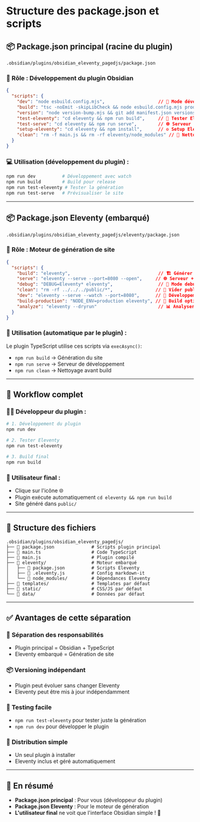 # Structure des package.json et scripts

## 📦 Package.json principal (racine du plugin)

`.obsidian/plugins/obsidian_eleventy_pagedjs/package.json`

### 🎯 Rôle : Développement du plugin Obsidian

```json
{
  "scripts": {
    "dev": "node esbuild.config.mjs",                    // 🔄 Mode développement (watch)
    "build": "tsc -noEmit -skipLibCheck && node esbuild.config.mjs production", // 🏗️ Build production
    "version": "node version-bump.mjs && git add manifest.json versions.json", // 📦 Bump version
    "test-eleventy": "cd eleventy && npm run build",     // 🧪 Tester Eleventy
    "test-serve": "cd eleventy && npm run serve",        // 🌐 Serveur de test
    "setup-eleventy": "cd eleventy && npm install",      // ⚙️ Setup Eleventy
    "clean": "rm -f main.js && rm -rf eleventy/node_modules" // 🧹 Nettoyer
  }
}
```

### 💻 Utilisation (développement du plugin) :

```bash
npm run dev          # Développement avec watch
npm run build        # Build pour release
npm run test-eleventy # Tester la génération
npm run test-serve   # Prévisualiser le site
```

---

## 📦 Package.json Eleventy (embarqué)

`.obsidian/plugins/obsidian_eleventy_pagedjs/eleventy/package.json`

### 🎯 Rôle : Moteur de génération de site

```json
{
  "scripts": {
    "build": "eleventy",                                 // 🏗️ Générer le site
    "serve": "eleventy --serve --port=8080 --open",     // 🌐 Serveur + ouverture auto
    "debug": "DEBUG=Eleventy* eleventy",                 // 🐛 Mode debug
    "clean": "rm -rf ../../../public/*",                // 🧹 Vider public/
    "dev": "eleventy --serve --watch --port=8080",      // 🔄 Développement continu
    "build-production": "NODE_ENV=production eleventy", // 🚀 Build optimisé
    "analyze": "eleventy --dryrun"                       // 📊 Analyser sans build
  }
}
```

### 🤖 Utilisation (automatique par le plugin) :

Le plugin TypeScript utilise ces scripts via `execAsync()`:

- `npm run build` → Génération du site
- `npm run serve` → Serveur de développement
- `npm run clean` → Nettoyage avant build

---

## 🔄 Workflow complet

### 👨‍💻 Développeur du plugin :

```bash
# 1. Développement du plugin
npm run dev

# 2. Tester Eleventy
npm run test-eleventy

# 3. Build final
npm run build
```

### 👤 Utilisateur final :

- Clique sur l'icône 🌐
- Plugin exécute automatiquement `cd eleventy && npm run build`
- Site généré dans `public/`

---

## 📁 Structure des fichiers

```
.obsidian/plugins/obsidian_eleventy_pagedjs/
├── 📄 package.json              # Scripts plugin principal
├── 📄 main.ts                   # Code TypeScript
├── 📄 main.js                   # Plugin compilé
├── 📁 eleventy/                 # Moteur embarqué
│   ├── 📄 package.json          # Scripts Eleventy
│   ├── 📄 .eleventy.js          # Config markdown-it
│   └── 📁 node_modules/         # Dépendances Eleventy
├── 📁 templates/                # Templates par défaut
├── 📁 static/                   # CSS/JS par défaut
└── 📁 data/                     # Données par défaut
```

---

## ✅ Avantages de cette séparation

### 🎯 **Séparation des responsabilités**

- Plugin principal = Obsidian + TypeScript
- Eleventy embarqué = Génération de site

### 📦 **Versioning indépendant**

- Plugin peut évoluer sans changer Eleventy
- Eleventy peut être mis à jour indépendamment

### 🧪 **Testing facile**

- `npm run test-eleventy` pour tester juste la génération
- `npm run dev` pour développer le plugin

### 🚀 **Distribution simple**

- Un seul plugin à installer
- Eleventy inclus et géré automatiquement

---

## 🎯 En résumé

- **Package.json principal** : Pour vous (développeur du plugin)
- **Package.json Eleventy** : Pour le moteur de génération
- **L'utilisateur final** ne voit que l'interface Obsidian simple ! 🎉
